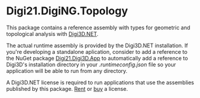 # Digi21.DigiNG.Topology

This package contains a reference assembly with types for geometric and topological analysis with [Digi3D.NET](https://www.digi21.net/Digi3D).

The actual runtime assembly is provided by the Digi3D.NET installation. If you're developing a standalone aplication, consider to add a reference to the NuGet package [Digi21.Digi3D.App](https://www.nuget.org/packages/Digi21.Digi3D.App) to automatically add a reference to Digi3D's installation directory in your _.runtimeconfig.json_ file so your application will be able to run from any directory.

A Digi3D.NET license is required to run applications that use the assemblies published by this package. [Rent](https://www.digi21.net/Tienda/Alquiler) or [buy](https://www.digi21.net/Tienda/Compra) a license.